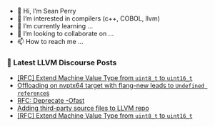 - 👋 Hi, I’m Sean Perry
- 👀 I’m interested in compilers (c++, COBOL, llvm)
- 🌱 I’m currently learning ...
- 💞️ I’m looking to collaborate on ...
- 📫 How to reach me ...

<!---
s66perry/s66perry is a ✨ special ✨ repository because its `README.md` (this file) appears on your GitHub profile.
You can click the Preview link to take a look at your changes.
--->
### 📕 Latest LLVM Discourse Posts

<!-- DISCOURSE-LLVM:START -->
- [[RFC] Extend Machine Value Type from `uint8_t` to `uint16_t`](https://discourse.llvm.org/t/rfc-extend-machine-value-type-from-uint8-t-to-uint16-t/80274#post_6)
- [Offloading on nvptx64 target with flang-new leads to `Undefined reference`s](https://discourse.llvm.org/t/offloading-on-nvptx64-target-with-flang-new-leads-to-undefined-reference-s/80237#post_2)
- [RFC: Deprecate -Ofast](https://discourse.llvm.org/t/rfc-deprecate-ofast/78687?page=6#post_113)
- [Adding third-party source files to LLVM repo](https://discourse.llvm.org/t/adding-third-party-source-files-to-llvm-repo/80283#post_2)
- [[RFC] Extend Machine Value Type from `uint8_t` to `uint16_t`](https://discourse.llvm.org/t/rfc-extend-machine-value-type-from-uint8-t-to-uint16-t/80274#post_5)
<!-- DISCOURSE-LLVM:END -->
